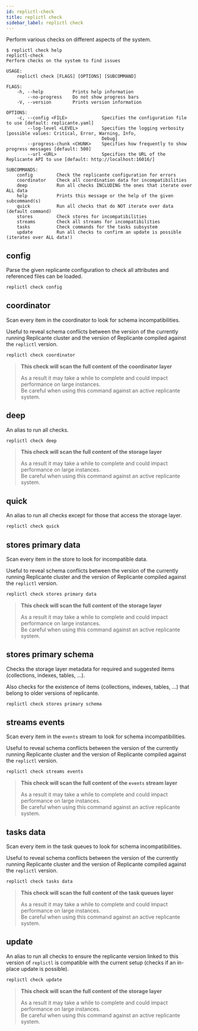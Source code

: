 ```yaml
---
id: replictl-check
title: replictl check
sidebar_label: replictl check
---
```


Perform various checks on different aspects of the system.

```text
$ replictl check help
replictl-check
Perform checks on the system to find issues

USAGE:
    replictl check [FLAGS] [OPTIONS] [SUBCOMMAND]

FLAGS:
    -h, --help           Prints help information
        --no-progress    Do not show progress bars
    -V, --version        Prints version information

OPTIONS:
    -c, --config <FILE>             Specifies the configuration file to use [default: replicante.yaml]
        --log-level <LEVEL>         Specifies the logging verbosity [possible values: Critical, Error, Warning, Info,
                                    Debug]
        --progress-chunk <CHUNK>    Specifies how frequently to show progress messages [default: 500]
        --url <URL>                 Specifies the URL of the Replicante API to use [default: http://localhost:16016/]

SUBCOMMANDS:
    config         Check the replicante configuration for errors
    coordinator    Check all coordination data for incompatibilities
    deep           Run all checks INCLUDING the ones that iterate over ALL data
    help           Prints this message or the help of the given subcommand(s)
    quick          Run all checks that do NOT iterate over data (default command)
    stores         Check stores for incompatibilities
    streams        Check all streams for incompatibilities
    tasks          Check commands for the tasks subsystem
    update         Run all checks to confirm an update is possible (iterates over ALL data!)
```


## config
Parse the given replicante configuration to check all attributes and referenced files can be loaded.

```bash
replictl check config
```


## coordinator
Scan every item in the coordinator to look for schema incompatibilities.

Useful to reveal schema conflicts between the version of the currently running Replicante cluster
and the version of Replicante compiled against the `replictl` version.

```bash
replictl check coordinator
```

<blockquote class="danger">

**This check will scan the full content of the coordinator layer**

As a result it may take a while to complete and could impact performance on large instances.  
Be careful when using this command against an active replicante system.

</blockquote>


## deep
An alias to run all checks.

```bash
replictl check deep
```

<blockquote class="danger">

**This check will scan the full content of the storage layer**

As a result it may take a while to complete and could impact performance on large instances.  
Be careful when using this command against an active replicante system.

</blockquote>


## quick
An alias to run all checks except for those that access the storage layer.

```bash
replictl check quick
```


## stores primary data
Scan every item in the store to look for incompatible data.

Useful to reveal schema conflicts between the version of the currently running Replicante cluster
and the version of Replicante compiled against the `replictl` version.

```bash
replictl check stores primary data
```

<blockquote class="danger">

**This check will scan the full content of the storage layer**

As a result it may take a while to complete and could impact performance on large instances.  
Be careful when using this command against an active replicante system.

</blockquote>


## stores primary schema
Checks the storage layer metadata for required and suggested items (collections, indexes, tables, ...).

Also checks for the existence of items (collections, indexes, tables, ...) that belong to older versions of replicante.

```bash
replictl check stores primary schema
```


## streams events
Scan every item in the `events` stream to look for schema incompatibilities.

Useful to reveal schema conflicts between the version of the currently running Replicante cluster
and the version of Replicante compiled against the `replictl` version.

```bash
replictl check streams events
```

<blockquote class="danger">

**This check will scan the full content of the `events` stream layer**

As a result it may take a while to complete and could impact performance on large instances.  
Be careful when using this command against an active replicante system.

</blockquote>


## tasks data
Scan every item in the task queues to look for schema incompatibilities.

Useful to reveal schema conflicts between the version of the currently running Replicante cluster
and the version of Replicante compiled against the `replictl` version.

```bash
replictl check tasks data
```

<blockquote class="danger">

**This check will scan the full content of the task queues layer**

As a result it may take a while to complete and could impact performance on large instances.  
Be careful when using this command against an active replicante system.

</blockquote>


## update
An alias to run all checks to ensure the replicante version linked to this version of `replictl`
is compatible with the current setup (checks if an in-place update is possible).

```bash
replictl check update
```

<blockquote class="danger">

**This check will scan the full content of the storage layer**

As a result it may take a while to complete and could impact performance on large instances.  
Be careful when using this command against an active replicante system.

</blockquote>
